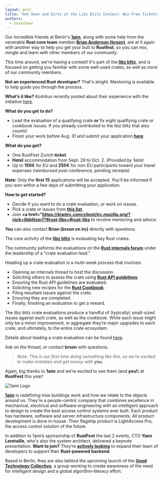 ```yaml
---
layout: post
title: "Get Down and Dirty at the Libz Blitz Contest: Win Free Tickets to Zurich!"
authors:
  - hoverbear
---
```


Our incredible friends at Berlin's **[1aim](http://1aim.com/)**, along with some help from the venerable **Rust core team** member **[Brian Anderson (brson)](https://github.com/brson/)**, are at it again with another way to help you get your butt to **Rustfest**, so you can mix, mingle and learn with other members of our community.

This time around, we're having a contest! It's part of the **[libz blitz](https://blog.rust-lang.org/2017/05/05/libz-blitz.html)**, and is focused on getting you familiar with some well-used crates, as well as more of our community members.

**Not an experienced Rust developer?** That's alright. Mentoring is available to help guide you through the process.

**What’s it like?** KodrAus recently posted about their experience with the initiative [here](https://www.reddit.com/r/rust/comments/6lkuyd/my_experience_with_the_libz_blitz/).

**What do you get to do?**

- Lead the evaluation of a qualifying crate **or** fix eight qualifying crate or cookbook issues. If you already contributed to the libz blitz that also counts!
- Finish your work before Aug. 31 and submit your application [**here**](https://goo.gl/forms/Sgb7aAfonSzxxQUj2)

**What do you get?**

- One RustFest Zurich **ticket**.
- **Hotel** accommodation from Sept. 29 to Oct. 2. *(Provided by 1aim)*
- Up to **150€** for EU and **250€** for non-EU participants toward your travel expenses (reimbursed post-conference, pending receipts)


**Note:** Only the **first 15** applications will be accepted. You'll be informed if you won within a few days of submitting your application.

**How to get started?**

- Decide if you want to do a crate evaluation, or work on issues.
- Pick a crate or issues from **[this list](https://internals.rust-lang.org/t/rust-libz-blitz/5184)**.
- Join **<a href="https://kiwiirc.com/client/irc.mozilla.org/?nick=libblitzer|?#rust-libs>#rust-libs</a>** to receive mentoring and advice.

**You** can also contact **Brian (brson on irc)** directly with questions.

The core activity of the **[libz blitz](lb)** is evaluating key Rust crates.

The community peforms the evaluations on the **[Rust internals forum](f)** under the leadership of a “crate evaluation lead.”

Heading up  a crate evaluation is a multi-week process that involves:

- Opening an internals thread to host the discussion.
- Soliciting others to assess the crate using **[Rust API guidelines](g)**.
- Ensuring the Rust API guidelines are evaluated.
- Soliciting new recipes for the **[Rust Cookbook](c)**.
- Filing resultant issues against the crate.
- Ensuring they are completed.
- Finally, finishing an evaluation to get a reward.

[lb]: https://internals.rust-lang.org/t/rust-libz-blitz/5184
[f]: http://internals.rust-lang.org/
[c]: http://github.com/brson/rust-cookbook

The libz blitz crate evaluations produce a handful of (typically) small-sized issues against each crate, as well as the cookbook. While each issue might only be a minor improvement, in aggregate they’re major upgrades to each crate, and ultimately, to the entire crate ecosystem.

Details about leading a crate evaluation can be found [here](https://internals.rust-lang.org/t/rust-libz-blitz/5184/80).

Ask on the thread, or contact **brson** with questions.

> *Note: This is our first time doing something like this, so we're excited to make mistakes and get messy with **you**.*

Again, big thanks to **1aim** and we’re excited to see them (and **you!**) at **RustFest** this year!

![1aim Logo](assets/sponsors/1aim.svg)

**[1aim](https://1aim.com/)** is redefining how buildings work and how we relate to the objects around us. They’re a people-centric company that combines excellence in mechanical, electrical and software engineering with an intelligent approach to design to create the best access control systems ever built. Each product has hardware, software and server infrastructure components. All product development is done in-house. Their flagship product is LightAccess Pro, the access control solution of the future.

In addition to 1aim’s sponsorship of **RustFest** the last 2 events, CTO **Yann Leretaille**, who's also the system architect, delivered a keynote presentation. **Want to join?** They’re **[actively looking](https://1aim.com/#careers)** to expand their team of developers to support their **Rust-powered backend**.

Based in Berlin, they are also behind the upcoming launch of the **[Good Technology Collective](http://goodtechnologycollective.com/)**, a group working to create awareness of the need for intelligent design and a global algorithm-literacy effort.
